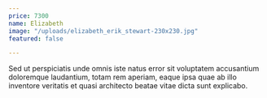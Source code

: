 ```yaml
---
price: 7300
name: Elizabeth
image: "/uploads/elizabeth_erik_stewart-230x230.jpg"
featured: false

---
```

Sed ut perspiciatis unde omnis iste natus error sit voluptatem accusantium doloremque laudantium, totam rem aperiam, eaque ipsa quae ab illo inventore veritatis et quasi architecto beatae vitae dicta sunt explicabo.
